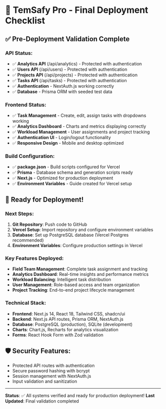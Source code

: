 # 🚀 TemSafy Pro - Final Deployment Checklist

## ✅ Pre-Deployment Validation Complete

### API Status:
- ✅ **Analytics API** (/api/analytics) - Protected with authentication
- ✅ **Users API** (/api/users) - Protected with authentication  
- ✅ **Projects API** (/api/projects) - Protected with authentication
- ✅ **Tasks API** (/api/tasks) - Protected with authentication
- ✅ **Authentication** - NextAuth.js working correctly
- ✅ **Database** - Prisma ORM with seeded test data

### Frontend Status:
- ✅ **Task Management** - Create, edit, assign tasks with dropdowns working
- ✅ **Analytics Dashboard** - Charts and metrics displaying correctly
- ✅ **Workload Management** - User assignments and project tracking
- ✅ **Authentication UI** - Login/logout functionality
- ✅ **Responsive Design** - Mobile and desktop optimized

### Build Configuration:
- ✅ **package.json** - Build scripts configured for Vercel
- ✅ **Prisma** - Database schema and generation scripts ready
- ✅ **Next.js** - Optimized for production deployment
- ✅ **Environment Variables** - Guide created for Vercel setup

## 🎯 Ready for Deployment!

### Next Steps:
1. **Git Repository**: Push code to GitHub
2. **Vercel Setup**: Import repository and configure environment variables
3. **Database**: Set up PostgreSQL database (Vercel Postgres recommended)
4. **Environment Variables**: Configure production settings in Vercel

### Key Features Deployed:
- **Field Team Management**: Complete task assignment and tracking
- **Analytics Dashboard**: Real-time insights and performance metrics  
- **Workload Balancing**: Intelligent task distribution
- **User Management**: Role-based access and team organization
- **Project Tracking**: End-to-end project lifecycle management

### Technical Stack:
- **Frontend**: Next.js 14, React 18, Tailwind CSS, shadcn/ui
- **Backend**: Next.js API routes, Prisma ORM, NextAuth.js
- **Database**: PostgreSQL (production), SQLite (development)
- **Charts**: Chart.js, Recharts for analytics visualization
- **Forms**: React Hook Form with Zod validation

## 🛡️ Security Features:
- Protected API routes with authentication
- Secure password hashing with bcrypt
- Session management with NextAuth.js
- Input validation and sanitization

---

**Status**: ✅ All systems verified and ready for production deployment!
**Last Updated**: Final validation completed
